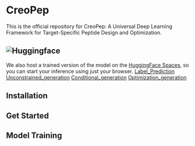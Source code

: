 # CreoPep
This is the official repository for CreoPep: A Universal Deep Learning Framework for Target-Specific Peptide Design and Optimization.

## ![Huggingface](https://img.shields.io/badge/Hugging%20Face-Spaces-brightgreen)
We also host a trained version of the model on the [HuggingFace Spaces](https://huggingface.co/spaces/oucgc1996/CreoPep), so you can start your inference using just your browser.
[Label_Prediction](https://huggingface.co/spaces/oucgc1996/CTXGen_Label_Prediction)
[Unconstrained_generation](https://huggingface.co/spaces/oucgc1996/CTXGen_Unconstrained_generation)
[Conditional_generation](https://huggingface.co/spaces/oucgc1996/CTXGen_conditional_generation)
[Optimization_generation](https://huggingface.co/spaces/oucgc1996/CTXGen_optimization_generation)



## Installation

## Get Started

## Model Training

